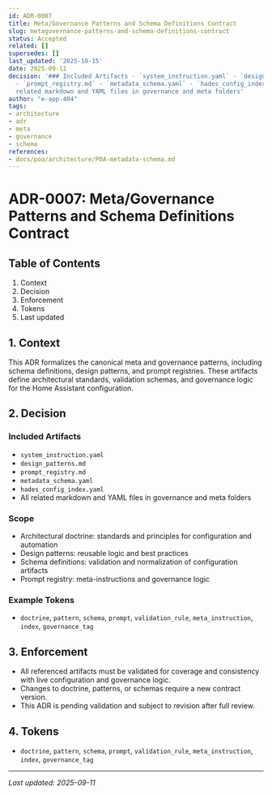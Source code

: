 ```yaml
---
id: ADR-0007
title: Meta/Governance Patterns and Schema Definitions Contract
slug: metagovernance-patterns-and-schema-definitions-contract
status: Accepted
related: []
supersedes: []
last_updated: '2025-10-15'
date: 2025-09-11
decision: '### Included Artifacts - `system_instruction.yaml` - `design_patterns.md`
  - `prompt_registry.md` - `metadata_schema.yaml` - `hades_config_index.yaml` - All
  related markdown and YAML files in governance and meta folders'
author: "e-app-404"
tags:
- architecture
- adr
- meta
- governance
- schema
references:
- docs/poa/architecture/POA-metadata-schema.md
---
```


# ADR-0007: Meta/Governance Patterns and Schema Definitions Contract

## Table of Contents
1. Context
2. Decision
3. Enforcement
4. Tokens
5. Last updated

## 1. Context
This ADR formalizes the canonical meta and governance patterns, including schema definitions, design patterns, and prompt registries. These artifacts define architectural standards, validation schemas, and governance logic for the Home Assistant configuration.

## 2. Decision
### Included Artifacts
- `system_instruction.yaml`
- `design_patterns.md`
- `prompt_registry.md`
- `metadata_schema.yaml`
- `hades_config_index.yaml`
- All related markdown and YAML files in governance and meta folders

### Scope
- Architectural doctrine: standards and principles for configuration and automation
- Design patterns: reusable logic and best practices
- Schema definitions: validation and normalization of configuration artifacts
- Prompt registry: meta-instructions and governance logic

### Example Tokens
- `doctrine`, `pattern`, `schema`, `prompt`, `validation_rule`, `meta_instruction`, `index`, `governance_tag`

## 3. Enforcement
- All referenced artifacts must be validated for coverage and consistency with live configuration and governance logic.
- Changes to doctrine, patterns, or schemas require a new contract version.
- This ADR is pending validation and subject to revision after full review.

## 4. Tokens
- `doctrine`, `pattern`, `schema`, `prompt`, `validation_rule`, `meta_instruction`, `index`, `governance_tag`

---
_Last updated: 2025-09-11_
